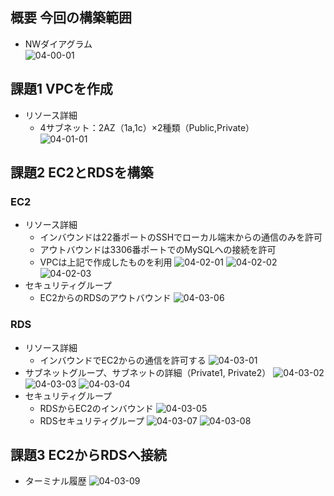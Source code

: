 ## 概要 今回の構築範囲
- NWダイアグラム  
![04-00-01](https://github.com/pikogappa/RaiseTech-AWS/blob/images/04-00-01_NW-diagram.png)

## 課題1 VPCを作成
- リソース詳細  
  - 4サブネット：2AZ（1a,1c）×2種類（Public,Private）  
![04-01-01](https://github.com/pikogappa/RaiseTech-AWS/blob/images/04-01-01_vpc-overview.png)

## 課題2 EC2とRDSを構築
### EC2
- リソース詳細
  - インバウンドは22番ポートのSSHでローカル端末からの通信のみを許可
  - アウトバウンドは3306番ポートでのMySQLへの接続を許可
  - VPCは上記で作成したものを利用
![04-02-01](https://github.com/pikogappa/RaiseTech-AWS/blob/images/04-02-01_ec2-overview.png)
![04-02-02](https://github.com/pikogappa/RaiseTech-AWS/blob/images/04-02-02_ec2-security.png)
![04-02-03](https://github.com/pikogappa/RaiseTech-AWS/blob/images/04-02-03_ec2-network.png)
- セキュリティグループ
  - EC2からのRDSのアウトバウンド
![04-03-06](https://github.com/pikogappa/RaiseTech-AWS/blob/images/04-03-06_rds-sg-ec2-rds-out.png)

### RDS
- リソース詳細
  - インバウンドでEC2からの通信を許可する
![04-03-01](https://github.com/pikogappa/RaiseTech-AWS/blob/images/04-03-01_rds-overview.png)
- サブネットグループ、サブネットの詳細（Private1, Private2）
![04-03-02](https://github.com/pikogappa/RaiseTech-AWS/blob/images/04-03-02_rds-subnetgroup.png)
![04-03-03](https://github.com/pikogappa/RaiseTech-AWS/blob/images/04-03-03_rds-subnet-private2.png)
![04-03-04](https://github.com/pikogappa/RaiseTech-AWS/blob/images/04-03-04_rds-subnet-private2.png)
- セキュリティグループ
  - RDSからEC2のインバウンド
![04-03-05](https://github.com/pikogappa/RaiseTech-AWS/blob/images/04-03-05_rds-sg-rds-ec2-in.png)
  - RDSセキュリティグループ
![04-03-07](https://github.com/pikogappa/RaiseTech-AWS/blob/images/04-03-07_rds-sg-mysqldb-in.png)
![04-03-08](https://github.com/pikogappa/RaiseTech-AWS/blob/images/04-03-08_rds-sg-mysqldb-out.png)
## 課題3 EC2からRDSへ接続
- ターミナル履歴
![04-03-09](https://github.com/pikogappa/RaiseTech-AWS/blob/images/04-03-09_rds-connection-ec2-rds.png)